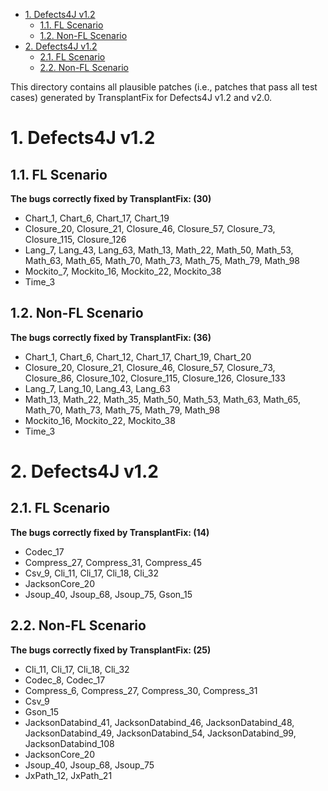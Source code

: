 - [1. Defects4J v1.2](#1-defects4j-v12)
  - [1.1. FL Scenario](#11-fl-scenario)
  - [1.2. Non-FL Scenario](#12-non-fl-scenario)
- [2. Defects4J v1.2](#2-defects4j-v12)
  - [2.1. FL Scenario](#21-fl-scenario)
  - [2.2. Non-FL Scenario](#22-non-fl-scenario)

This directory contains all plausible patches (i.e., patches that pass all test cases) generated by TransplantFix for Defects4J v1.2 and v2.0.

# 1. Defects4J v1.2

## 1.1. FL Scenario

**The bugs correctly fixed by TransplantFix: (30)**

+ Chart_1, Chart_6, Chart_17, Chart_19
+ Closure_20, Closure_21, Closure_46, Closure_57, Closure_73, Closure_115, Closure_126
+ Lang_7, Lang_43, Lang_63, Math_13, Math_22, Math_50, Math_53, Math_63, Math_65, Math_70, Math_73, Math_75, Math_79, Math_98
+ Mockito_7, Mockito_16, Mockito_22, Mockito_38
+ Time_3

## 1.2. Non-FL Scenario

**The bugs correctly fixed by TransplantFix: (36)**

+ Chart_1, Chart_6, Chart_12, Chart_17, Chart_19, Chart_20
+ Closure_20, Closure_21, Closure_46, Closure_57, Closure_73, Closure_86, Closure_102, Closure_115, Closure_126, Closure_133
+ Lang_7, Lang_10, Lang_43, Lang_63
+ Math_13, Math_22, Math_35, Math_50, Math_53, Math_63, Math_65, Math_70, Math_73, Math_75, Math_79, Math_98
+ Mockito_16, Mockito_22, Mockito_38
+ Time_3

# 2. Defects4J v1.2

## 2.1. FL Scenario

**The bugs correctly fixed by TransplantFix: (14)**

+ Codec_17
+ Compress_27, Compress_31, Compress_45
+ Csv_9, Cli_11, Cli_17, Cli_18, Cli_32
+ JacksonCore_20
+ Jsoup_40, Jsoup_68, Jsoup_75, Gson_15

## 2.2. Non-FL Scenario

**The bugs correctly fixed by TransplantFix: (25)**

+ Cli_11, Cli_17, Cli_18, Cli_32
+ Codec_8, Codec_17
+ Compress_6, Compress_27, Compress_30, Compress_31 
+ Csv_9
+ Gson_15
+ JacksonDatabind_41, JacksonDatabind_46, JacksonDatabind_48, JacksonDatabind_49, JacksonDatabind_54, JacksonDatabind_99, JacksonDatabind_108
+ JacksonCore_20
+ Jsoup_40, Jsoup_68, Jsoup_75
+ JxPath_12, JxPath_21
